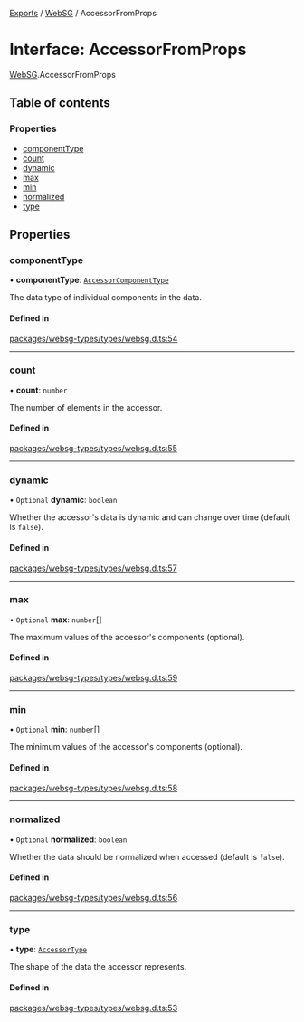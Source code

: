 [Exports](../modules.md) / [WebSG](../modules/websg) / AccessorFromProps

# Interface: AccessorFromProps

[WebSG](../modules/WebSG.md).AccessorFromProps

## Table of contents

### Properties

- [componentType](WebSG.AccessorFromProps.md#componenttype)
- [count](WebSG.AccessorFromProps.md#count)
- [dynamic](WebSG.AccessorFromProps.md#dynamic)
- [max](WebSG.AccessorFromProps.md#max)
- [min](WebSG.AccessorFromProps.md#min)
- [normalized](WebSG.AccessorFromProps.md#normalized)
- [type](WebSG.AccessorFromProps.md#type)

## Properties

### componentType

• **componentType**: [`AccessorComponentType`](../enums/WebSG.AccessorComponentType.md)

The data type of individual components in the data.

#### Defined in

[packages/websg-types/types/websg.d.ts:54](https://github.com/matrix-org/thirdroom/blob/1005fb3d/packages/websg-types/types/websg.d.ts#L54)

---

### count

• **count**: `number`

The number of elements in the accessor.

#### Defined in

[packages/websg-types/types/websg.d.ts:55](https://github.com/matrix-org/thirdroom/blob/1005fb3d/packages/websg-types/types/websg.d.ts#L55)

---

### dynamic

• `Optional` **dynamic**: `boolean`

Whether the accessor's data is dynamic and can change over time (default is `false`).

#### Defined in

[packages/websg-types/types/websg.d.ts:57](https://github.com/matrix-org/thirdroom/blob/1005fb3d/packages/websg-types/types/websg.d.ts#L57)

---

### max

• `Optional` **max**: `number`[]

The maximum values of the accessor's components (optional).

#### Defined in

[packages/websg-types/types/websg.d.ts:59](https://github.com/matrix-org/thirdroom/blob/1005fb3d/packages/websg-types/types/websg.d.ts#L59)

---

### min

• `Optional` **min**: `number`[]

The minimum values of the accessor's components (optional).

#### Defined in

[packages/websg-types/types/websg.d.ts:58](https://github.com/matrix-org/thirdroom/blob/1005fb3d/packages/websg-types/types/websg.d.ts#L58)

---

### normalized

• `Optional` **normalized**: `boolean`

Whether the data should be normalized when accessed (default is `false`).

#### Defined in

[packages/websg-types/types/websg.d.ts:56](https://github.com/matrix-org/thirdroom/blob/1005fb3d/packages/websg-types/types/websg.d.ts#L56)

---

### type

• **type**: [`AccessorType`](../enums/WebSG.AccessorType.md)

The shape of the data the accessor represents.

#### Defined in

[packages/websg-types/types/websg.d.ts:53](https://github.com/matrix-org/thirdroom/blob/1005fb3d/packages/websg-types/types/websg.d.ts#L53)
